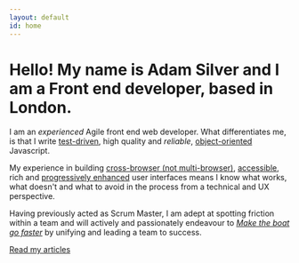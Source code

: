 ```yaml
---
layout: default
id: home
---
```


# Hello! My name is Adam Silver and I am a Front end developer, based in London.

I am an *experienced* Agile front end web developer. What differentiates me, is that I write [test-driven](http://en.wikipedia.org/wiki/Test-driven_development), high quality and *reliable*, [object-oriented](http://en.wikipedia.org/wiki/Object-oriented_programming) Javascript.

My experience in building [cross-browser (not multi-browser)](http://en.wikipedia.org/wiki/Cross-browser#Cross-browser_vs._multi-browser), [accessible](http://www.w3.org/WAI/intro/accessibility.php), rich and [progressively enhanced](http://jakearchibald.com/2013/progressive-enhancement-still-important/) user interfaces means I know what works, what doesn't and what to avoid in the process from a technical and UX perspective.

Having previously acted as Scrum Master, I am adept at spotting friction within a team and will actively and passionately endeavour to *[Make the boat go faster](http://www.willitmaketheboatgofaster.com/)* by unifying and leading a team to success.

<a class="readArticles" href="/articles/">Read my articles</a>

